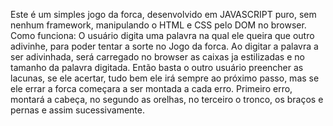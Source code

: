 Este é um simples jogo da forca, desenvolvido em JAVASCRIPT puro, sem nenhum framework, manipulando o HTML e CSS pelo DOM no browser.
Como funciona:
O usuário digita uma palavra na qual ele queira que outro adivinhe, para poder tentar a sorte no Jogo da forca.
Ao digitar a palavra a ser adivinhada, será carregado no browser as caixas ja estilizadas e no tamanho da palavra digitada. Então basta o outro usuário preencher as lacunas, se ele acertar, tudo bem ele irá sempre ao próximo passo, mas se ele errar a forca começara a ser montada a cada erro.
Primeiro erro, montará a cabeça, no segundo as orelhas, no terceiro o tronco, os braços e pernas e assim sucessivamente.

